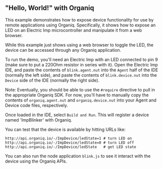 "Hello, World!" with Organiq
----------------------------

This example demonstrates how to expose device functionality for use by remote applications using Organiq. Specifically, it shows how to expose an LED on an Electric Imp microcontroller and manipulate it from a web browser.

While this example just shows using a web browser to toggle the LED, the device can be accessed through any Organiq application.

To run the demo, you'll need an Electric Imp with an LED connected to pin 9 (make sure to put a 220Ohm resistor in series with it). Open the Electric Imp IDE, and paste the contents of `blink.agent.nut` into the `Agent` half of the IDE (normally the left side), and paste the contents of `blink.device.nut` into the `Device` side of the IDE (normally the right side).

Note: Eventually, you should be able to use the `#require` directive to pull in the appropriate Organiq SDK. For now, you'll have to manually copy the contents of `organiq.agent.nut` and `organiq.device.nut` into your Agent and Device code files, respectively.

Once loaded in the IDE, select `Build and Run`. This will register a device named 'ImpBlinker' with Organiq.

You can test that the device is available by hitting URLs like:

    http://api.organiq.io/-/ImpDevice/ledState=1 # turn LED on
    http://api.organiq.io/-/ImpDevice/ledState=0 # turn LED off
    http://api.organiq.io/-/ImpDevice/ledState   # get LED state

You can also run the node application `blink.js` to see it interact with the device using the Organiq APIs.
